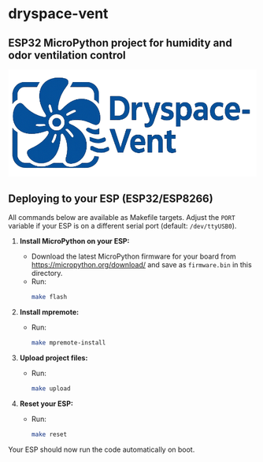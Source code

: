 # dryspace-vent

## ESP32 MicroPython project for humidity and odor ventilation control

![dryspace-vent](https://raw.githubusercontent.com/stevendejongnl/dryspace-vent/refs/heads/main/dryspace-vent-logo.png)

## Deploying to your ESP (ESP32/ESP8266)

All commands below are available as Makefile targets. Adjust the `PORT` variable if your ESP is on a different serial port (default: `/dev/ttyUSB0`).

1. **Install MicroPython on your ESP:**
   - Download the latest MicroPython firmware for your board from https://micropython.org/download/ and save as `firmware.bin` in this directory.
   - Run:
     ```sh
     make flash
     ```

2. **Install mpremote:**
   - Run:
     ```sh
     make mpremote-install
     ```

3. **Upload project files:**
   - Run:
     ```sh
     make upload
     ```

4. **Reset your ESP:**
   - Run:
     ```sh
     make reset
     ```

Your ESP should now run the code automatically on boot.
